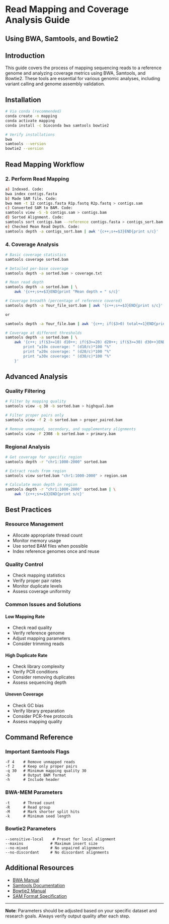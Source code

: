 # Read Mapping and Coverage Analysis Guide
## Using BWA, Samtools, and Bowtie2

## Introduction
This guide covers the process of mapping sequencing reads to a reference genome and analyzing coverage metrics using BWA, Samtools, and Bowtie2. These tools are essential for various genomic analyses, including variant calling and genome assembly validation.

## Installation

```bash
# Via conda (recommended)
conda create -n mapping
conda activate mapping
conda install -c bioconda bwa samtools bowtie2

# Verify installations
bwa
samtools --version
bowtie2 --version
```

## Read Mapping Workflow


### 2. Perform Read Mapping
```bash
a) Indexed. Code:
bwa index contigs.fasta
b) Made SAM file. Code:
bwa mem -t 12 contigs.fasta R1p.fastq R2p.fastq > contigs.sam 
c) Converted SAM to BAM. Code:
samtools view -S -b contigs.sam > contigs.bam
d) Sorted Alignment. Code:
samtools sort contigs.bam --reference contigs.fasta > contigs_sort.bam
e) Checked Mean Read Depth. Code:
samtools depth -a contigs_sort.bam | awk '{c++;s+=$3}END{print s/c}'
```

### 4. Coverage Analysis

```bash
# Basic coverage statistics
samtools coverage sorted.bam

# Detailed per-base coverage
samtools depth -a sorted.bam > coverage.txt

# Mean read depth
samtools depth -a sorted.bam | \
    awk '{c++;s+=$3}END{print "Mean depth = " s/c}'

# Coverage breadth (percentage of reference covered)
samtools depth -a Your_file_sort.bam | awk '{c++;s+=$3}END{print s/c}'

or 

samtools depth -a Your_file.bam | awk '{c++; if($3>0) total+=1}END{print (total/c)*100}'

# Coverage at different thresholds
samtools depth -a sorted.bam | \
    awk '{c++; if($3>=10) d10++; if($3>=20) d20++; if($3>=30) d30++}END{
        print "≥10x coverage: " (d10/c)*100 "%"
        print "≥20x coverage: " (d20/c)*100 "%"
        print "≥30x coverage: " (d30/c)*100 "%"
    }'
```

## Advanced Analysis

### Quality Filtering

```bash
# Filter by mapping quality
samtools view -q 30 -b sorted.bam > highqual.bam

# Filter proper pairs only
samtools view -f 2 -b sorted.bam > proper_paired.bam

# Remove unmapped, secondary, and supplementary alignments
samtools view -F 2308 -b sorted.bam > primary.bam
```

### Regional Analysis

```bash
# Get coverage for specific region
samtools depth -r "chr1:1000-2000" sorted.bam

# Extract reads from region
samtools view sorted.bam "chr1:1000-2000" > region.sam

# Calculate mean depth in region
samtools depth -r "chr1:1000-2000" sorted.bam | \
    awk '{c++;s+=$3}END{print s/c}'
```

## Best Practices

### Resource Management
* Allocate appropriate thread count
* Monitor memory usage
* Use sorted BAM files when possible
* Index reference genomes once and reuse

### Quality Control
* Check mapping statistics
* Verify proper pair rates
* Monitor duplicate levels
* Assess coverage uniformity

### Common Issues and Solutions

#### Low Mapping Rate
* Check read quality
* Verify reference genome
* Adjust mapping parameters
* Consider trimming reads

#### High Duplicate Rate
* Check library complexity
* Verify PCR conditions
* Consider removing duplicates
* Assess sequencing depth

#### Uneven Coverage
* Check GC bias
* Verify library preparation
* Consider PCR-free protocols
* Assess mapping quality

## Command Reference

### Important Samtools Flags
```plaintext
-F 4    # Remove unmapped reads
-f 2    # Keep only proper pairs
-q 30   # Minimum mapping quality 30
-b      # Output BAM format
-h      # Include header
```

### BWA-MEM Parameters
```plaintext
-t      # Thread count
-R      # Read group
-M      # Mark shorter split hits
-k      # Minimum seed length
```

### Bowtie2 Parameters
```plaintext
--sensitive-local    # Preset for local alignment
--maxins            # Maximum insert size
--no-mixed          # No unpaired alignments
--no-discordant     # No discordant alignments
```

## Additional Resources

* [BWA Manual](http://bio-bwa.sourceforge.net/bwa.shtml)
* [Samtools Documentation](http://www.htslib.org/doc/samtools.html)
* [Bowtie2 Manual](http://bowtie-bio.sourceforge.net/bowtie2/manual.shtml)
* [SAM Format Specification](https://samtools.github.io/hts-specs/SAMv1.pdf)

---

**Note**: Parameters should be adjusted based on your specific dataset and research goals. Always verify output quality after each step.
